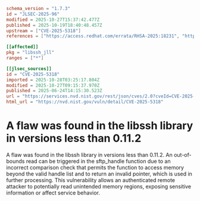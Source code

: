 ```toml
schema_version = "1.7.3"
id = "JLSEC-2025-96"
modified = 2025-10-27T15:37:42.477Z
published = 2025-10-19T18:40:48.457Z
upstream = ["CVE-2025-5318"]
references = ["https://access.redhat.com/errata/RHSA-2025:18231", "https://access.redhat.com/errata/RHSA-2025:18275", "https://access.redhat.com/errata/RHSA-2025:18286", "https://access.redhat.com/errata/RHSA-2025:19012", "https://access.redhat.com/errata/RHSA-2025:19098", "https://access.redhat.com/errata/RHSA-2025:19101", "https://access.redhat.com/security/cve/CVE-2025-5318", "https://bugzilla.redhat.com/show_bug.cgi?id=2369131", "https://www.libssh.org/security/advisories/CVE-2025-5318.txt"]

[[affected]]
pkg = "libssh_jll"
ranges = ["*"]

[[jlsec_sources]]
id = "CVE-2025-5318"
imported = 2025-10-28T03:25:17.804Z
modified = 2025-10-27T09:15:37.970Z
published = 2025-06-24T14:15:30.523Z
url = "https://services.nvd.nist.gov/rest/json/cves/2.0?cveId=CVE-2025-5318"
html_url = "https://nvd.nist.gov/vuln/detail/CVE-2025-5318"
```

# A flaw was found in the libssh library in versions less than 0.11.2

A flaw was found in the libssh library in versions less than 0.11.2. An out-of-bounds read can be triggered in the sftp_handle function due to an incorrect comparison check that permits the function to access memory beyond the valid handle list and to return an invalid pointer, which is used in further processing. This vulnerability allows an authenticated remote attacker to potentially read unintended memory regions, exposing sensitive information or affect service behavior.

